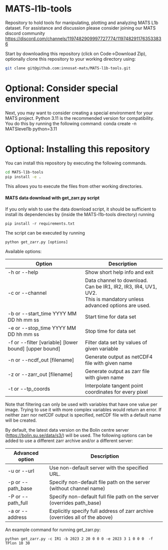 # MATS-l1b-tools
Repository to hold tools for manipulating, plotting and analyzing MATS L1b dataset. 
For assistance and discussion please consider joining our MATS discord community
https://discord.com/channels/1197482909997727774/1197482911763533836

Start by downloading this repository (click on Code->Download Zip), optionally clone this repository to your working directory using:
```bash
git clone git@github.com:innosat-mats/MATS-l1b-tools.git
```

# Optional: Consider special environment 
Next, you may want to consider creating a special environment for your MATS project. Python 3.11 is the recommended version for compatibility. You do this by running the following command:
conda create -n MATSlevel1b python=3.11 

# Optional: Installing this repository 
You can install this repository by executing the following commands. 
```bash
cd MATS-l1b-tools
pip install -e .
```
This allows you to execute the files from other working directories.

#### MATS data download with get_zarr.py script
If you only wish to use the data download script, it should be sufficient to install its dependencies by (inside the MATS-l1b-tools directory) running

    pip install -r requirements.txt

The script can be executed by running 

    python get_zarr.py [options]

 Available options:

| Option    | Description |
| --------- | ----------- |                       
|-h or --help                           | Show short help info and exit |
|-c or --channel                        | Data channel to download.<br>Can be IR1, IR2, IR3, IR4, UV1, UV2.<br>This is mandatory unless advanced options are used. |
|-b or --start_time YYYY MM DD hh mm ss | Start time for data set |
|-e or --stop_time YYYY MM DD hh mm ss  | Stop time for data set |
|-f or --filter [variable] [lower bound] [upper bound] | Filter data set by values of given variable |
|-n or --ncdf_out [filename]            | Generate output as netCDF4 file with given name |
|-z or --zarr_out [filename]            | Generate output as zarr file with given name |
|-t or --tp_coords                      | Interpolate tangent point coordinates for every pixel |

Note that filtering can only be used with variables that have one value per image. Trying to use it with more complex variables would return an error. 
If neither zarr nor netCDF output is specified, netCDF file with a default name will be created.

By default, the latest data version on the Bolin centre server (https://bolin.su.se/data/s3/) will be used. The following options can be added to use a different zarr archive and/or a different server:

| Advanced option   | Description |
| ---------         | ----------- |  
|-u or --url        | Use non-default server with the specified URL. |
|-p or --path_base  | Specify non-default file path on the server (without channel name) |
|-P or --path_full  | Specify non-default full file path on the server (overrides path_base) |
|-a or --address    | Explicitly specify full address of zarr archive (overrides all of the above) |

An example command for running get_zarr.py:

    python get_zarr.py -c IR1 -b 2023 2 20 0 0 0 -e 2023 3 1 0 0 0  -f TPlon 10 30
